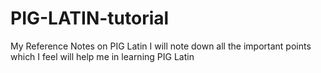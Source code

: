 PIG-LATIN-tutorial
==================

My Reference Notes on PIG Latin
 I will note down all the important points which I feel will help me in learning PIG Latin
